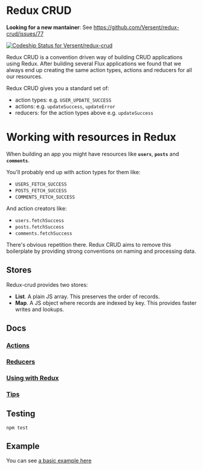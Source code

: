 # Redux CRUD

**Looking for a new mantainer**: See https://github.com/Versent/redux-crud/issues/77

[ ![Codeship Status for Versent/redux-crud](https://codeship.com/projects/41be3440-293a-0133-d1a0-76c73dc375da/status?branch=master)](https://codeship.com/projects/97928)

Redux CRUD is a convention driven way of building CRUD applications using Redux. After building several Flux applications we found that we always end up creating the same action types, actions and reducers for all our resources.

Redux CRUD gives you a standard set of:

- action types: e.g. `USER_UPDATE_SUCCESS`
- actions: e.g. `updateSuccess`, `updateError`
- reducers: for the action types above e.g. `updateSuccess`

# Working with resources in Redux

When building an app you might have resources like __`users`__, __`posts`__ and __`comments`__.

You'll probably end up with action types for them like:

- `USERS_FETCH_SUCCESS`
- `POSTS_FETCH_SUCCESS`
- `COMMENTS_FETCH_SUCCESS`

And action creators like:

- `users.fetchSuccess`
- `posts.fetchSuccess`
- `comments.fetchSuccess`

There's obvious repetition there. Redux CRUD aims to remove this boilerplate by providing strong conventions on naming and processing data.

## Stores

Redux-crud provides two stores:

- __List__. A plain JS array. This preserves the order of records.
- __Map__. A JS object where records are indexed by key. This provides faster writes and lookups.

## Docs

### [Actions](./docs/actions.md)
### [Reducers](./docs/reducers.md)
### [Using with Redux](./docs/redux.md)
### [Tips](./docs/tips.md)

## Testing

```
npm test
```

## Example

You can see [a basic example here](./example)

